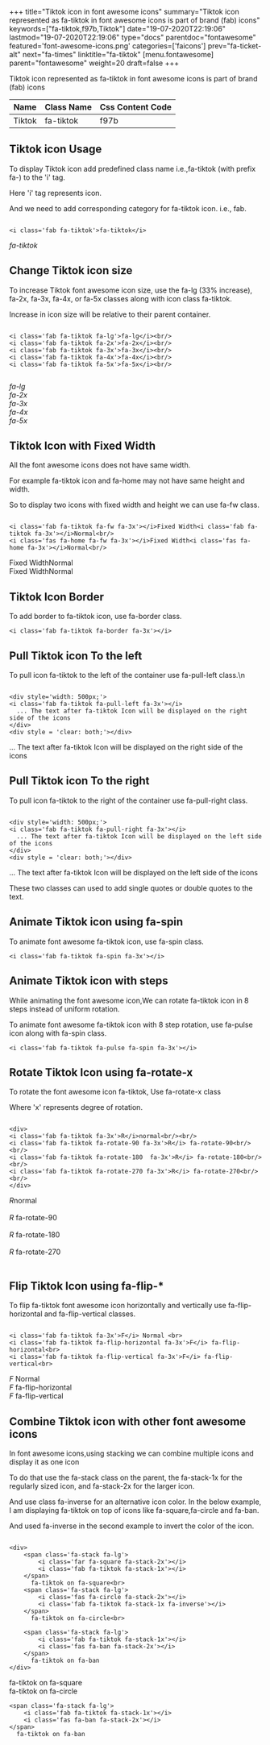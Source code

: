 +++
title="Tiktok icon in font awesome icons"
summary="Tiktok icon represented as fa-tiktok in font awesome icons is part of brand (fab) icons"
keywords=["fa-tiktok,f97b,Tiktok"]
date="19-07-2020T22:19:06"
lastmod="19-07-2020T22:19:06"
type="docs"
parentdoc="fontawesome"
featured='font-awesome-icons.png'
categories=['faicons']
prev="fa-ticket-alt"
next="fa-times"
linktitle="fa-tiktok"
[menu.fontawesome]
parent="fontawesome"
weight=20
draft=false
+++


Tiktok icon represented as fa-tiktok in font awesome icons is part of brand (fab) icons

<div class='table-responsive'><table class='table'><thead><tr><th>Name</th><th>Class Name</th><th>Css Content Code</th></tr></thead><tbody><tr><td>Tiktok</td><td>fa-tiktok</td><td>f97b</td></tr></tbody></table></div>



## Tiktok icon Usage

To display Tiktok icon add predefined class name i.e.,fa-tiktok (with prefix fa-) to the 'i' tag.

Here 'i' tag represents icon.

And we need to add corresponding category for fa-tiktok icon. i.e., fab.


```

<i class='fab fa-tiktok'>fa-tiktok</i>
```

<i class='fab fa-tiktok'>fa-tiktok</i>




## Change Tiktok icon size
To increase Tiktok font awesome icon size, use the fa-lg (33% increase), fa-2x, fa-3x, fa-4x, or fa-5x classes along with icon class fa-tiktok.

Increase in icon size will be relative to their parent container. 

```

<i class='fab fa-tiktok fa-lg'>fa-lg</i><br/>
<i class='fab fa-tiktok fa-2x'>fa-2x</i><br/>
<i class='fab fa-tiktok fa-3x'>fa-3x</i><br/>
<i class='fab fa-tiktok fa-4x'>fa-4x</i><br/>
<i class='fab fa-tiktok fa-5x'>fa-5x</i><br/>
            
```

<i class='fab fa-tiktok fa-lg'>fa-lg</i><br/>
<i class='fab fa-tiktok fa-2x'>fa-2x</i><br/>
<i class='fab fa-tiktok fa-3x'>fa-3x</i><br/>
<i class='fab fa-tiktok fa-4x'>fa-4x</i><br/>
<i class='fab fa-tiktok fa-5x'>fa-5x</i><br/>
            



## Tiktok Icon with Fixed Width 

All the font awesome icons does not have same width.

For example fa-tiktok icon and fa-home may not have same height and width.

So to display two icons with fixed width and height we can use fa-fw class.


```

<i class='fab fa-tiktok fa-fw fa-3x'></i>Fixed Width<i class='fab fa-tiktok fa-3x'></i>Normal<br/>
<i class='fas fa-home fa-fw fa-3x'></i>Fixed Width<i class='fas fa-home fa-3x'></i>Normal<br/>
```

<i class='fab fa-tiktok fa-fw fa-3x'></i>Fixed Width<i class='fab fa-tiktok fa-3x'></i>Normal<br/>
<i class='fas fa-home fa-fw fa-3x'></i>Fixed Width<i class='fas fa-home fa-3x'></i>Normal<br/>



## Tiktok Icon Border 

To add border to fa-tiktok icon, use fa-border class.


```
<i class='fab fa-tiktok fa-border fa-3x'></i>

```
<i class='fab fa-tiktok fa-border fa-3x'></i>





## Pull Tiktok icon To the left

To pull icon fa-tiktok to the left of the container use fa-pull-left class.\n

```

<div style='width: 500px;'>
<i class='fab fa-tiktok fa-pull-left fa-3x'></i>
  ... The text after fa-tiktok Icon will be displayed on the right side of the icons
</div>
<div style = 'clear: both;'></div>
```

<div style='width: 500px;'>
<i class='fab fa-tiktok fa-pull-left fa-3x'></i>
  ... The text after fa-tiktok Icon will be displayed on the right side of the icons
</div>
<div style = 'clear: both;'></div>




## Pull Tiktok icon To the right
To pull icon fa-tiktok to the right of the container use fa-pull-right class.

```

<div style='width: 500px;'>
<i class='fab fa-tiktok fa-pull-right fa-3x'></i>
  ... The text after fa-tiktok Icon will be displayed on the left side of the icons
</div>
<div style = 'clear: both;'></div>
```

<div style='width: 500px;'>
<i class='fab fa-tiktok fa-pull-right fa-3x'></i>
  ... The text after fa-tiktok Icon will be displayed on the left side of the icons
</div>
<div style = 'clear: both;'></div>

These two classes can used to add single quotes or double quotes to the text.


## Animate Tiktok icon using fa-spin
To animate font awesome fa-tiktok icon, use fa-spin class.

```
<i class='fab fa-tiktok fa-spin fa-3x'></i>
```
<i class='fab fa-tiktok fa-spin fa-3x'></i>




## Animate Tiktok icon with steps
While animating the font awesome icon,We can rotate fa-tiktok icon in 8 steps instead of uniform rotation.

To animate font awesome fa-tiktok icon with 8 step rotation, use fa-pulse icon along with fa-spin class.


```
<i class='fab fa-tiktok fa-pulse fa-spin fa-3x'></i>

```
<i class='fab fa-tiktok fa-pulse fa-spin fa-3x'></i>





## Rotate Tiktok Icon using fa-rotate-x
To rotate the font awesome icon fa-tiktok, Use fa-rotate-x class

Where 'x' represents degree of rotation.


```

<div>
<i class='fab fa-tiktok fa-3x'>R</i>normal<br/><br/>
<i class='fab fa-tiktok fa-rotate-90 fa-3x'>R</i> fa-rotate-90<br/><br/> 
<i class='fab fa-tiktok fa-rotate-180  fa-3x'>R</i> fa-rotate-180<br/><br/> 
<i class='fab fa-tiktok fa-rotate-270 fa-3x'>R</i> fa-rotate-270<br/><br/>
</div>
```

<div>
<i class='fab fa-tiktok fa-3x'>R</i>normal<br/><br/>
<i class='fab fa-tiktok fa-rotate-90 fa-3x'>R</i> fa-rotate-90<br/><br/> 
<i class='fab fa-tiktok fa-rotate-180  fa-3x'>R</i> fa-rotate-180<br/><br/> 
<i class='fab fa-tiktok fa-rotate-270 fa-3x'>R</i> fa-rotate-270<br/><br/>
</div>




## Flip Tiktok Icon using fa-flip-*
To flip fa-tiktok font awesome icon horizontally and vertically use fa-flip-horizontal and fa-flip-vertical classes. 

```

<i class='fab fa-tiktok fa-3x'>F</i> Normal <br>
<i class='fab fa-tiktok fa-flip-horizontal fa-3x'>F</i> fa-flip-horizontal<br>
<i class='fab fa-tiktok fa-flip-vertical fa-3x'>F</i> fa-flip-vertical<br>
```

<i class='fab fa-tiktok fa-3x'>F</i> Normal <br>
<i class='fab fa-tiktok fa-flip-horizontal fa-3x'>F</i> fa-flip-horizontal<br>
<i class='fab fa-tiktok fa-flip-vertical fa-3x'>F</i> fa-flip-vertical<br>




## Combine Tiktok icon with other font awesome icons
In font awesome icons,using stacking we can combine multiple icons and display it as one icon 

To do that use the fa-stack class on the parent, the fa-stack-1x for the regularly sized icon, and fa-stack-2x for the larger icon.

And use class fa-inverse for an alternative icon color. 
In the below example, I am displaying fa-tiktok on top of icons like fa-square,fa-circle and fa-ban.

And used fa-inverse in the second example to invert the color of the icon.

```

<div>
    <span class='fa-stack fa-lg'>
        <i class='far fa-square fa-stack-2x'></i>
        <i class='fab fa-tiktok fa-stack-1x'></i>
    </span>
      fa-tiktok on fa-square<br>
    <span class='fa-stack fa-lg'>
        <i class='fas fa-circle fa-stack-2x'></i>
        <i class='fab fa-tiktok fa-stack-1x fa-inverse'></i>
    </span>
      fa-tiktok on fa-circle<br>

    <span class='fa-stack fa-lg'>
        <i class='fab fa-tiktok fa-stack-1x'></i>
        <i class='fas fa-ban fa-stack-2x'></i>
    </span>
      fa-tiktok on fa-ban
</div>
```

<div>
    <span class='fa-stack fa-lg'>
        <i class='far fa-square fa-stack-2x'></i>
        <i class='fab fa-tiktok fa-stack-1x'></i>
    </span>
      fa-tiktok on fa-square<br>
    <span class='fa-stack fa-lg'>
        <i class='fas fa-circle fa-stack-2x'></i>
        <i class='fab fa-tiktok fa-stack-1x fa-inverse'></i>
    </span>
      fa-tiktok on fa-circle<br>

    <span class='fa-stack fa-lg'>
        <i class='fab fa-tiktok fa-stack-1x'></i>
        <i class='fas fa-ban fa-stack-2x'></i>
    </span>
      fa-tiktok on fa-ban
</div>






